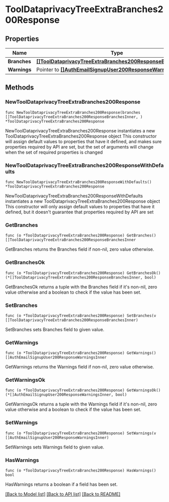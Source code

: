 # ToolDataprivacyTreeExtraBranches200Response

## Properties

Name | Type | Description | Notes
------------ | ------------- | ------------- | -------------
**Branches** | [**[]ToolDataprivacyTreeExtraBranches200ResponseBranchesInner**](ToolDataprivacyTreeExtraBranches200ResponseBranchesInner.md) |  | 
**Warnings** | Pointer to [**[]AuthEmailSignupUser200ResponseWarningsInner**](AuthEmailSignupUser200ResponseWarningsInner.md) |  | [optional] 

## Methods

### NewToolDataprivacyTreeExtraBranches200Response

`func NewToolDataprivacyTreeExtraBranches200Response(branches []ToolDataprivacyTreeExtraBranches200ResponseBranchesInner, ) *ToolDataprivacyTreeExtraBranches200Response`

NewToolDataprivacyTreeExtraBranches200Response instantiates a new ToolDataprivacyTreeExtraBranches200Response object
This constructor will assign default values to properties that have it defined,
and makes sure properties required by API are set, but the set of arguments
will change when the set of required properties is changed

### NewToolDataprivacyTreeExtraBranches200ResponseWithDefaults

`func NewToolDataprivacyTreeExtraBranches200ResponseWithDefaults() *ToolDataprivacyTreeExtraBranches200Response`

NewToolDataprivacyTreeExtraBranches200ResponseWithDefaults instantiates a new ToolDataprivacyTreeExtraBranches200Response object
This constructor will only assign default values to properties that have it defined,
but it doesn't guarantee that properties required by API are set

### GetBranches

`func (o *ToolDataprivacyTreeExtraBranches200Response) GetBranches() []ToolDataprivacyTreeExtraBranches200ResponseBranchesInner`

GetBranches returns the Branches field if non-nil, zero value otherwise.

### GetBranchesOk

`func (o *ToolDataprivacyTreeExtraBranches200Response) GetBranchesOk() (*[]ToolDataprivacyTreeExtraBranches200ResponseBranchesInner, bool)`

GetBranchesOk returns a tuple with the Branches field if it's non-nil, zero value otherwise
and a boolean to check if the value has been set.

### SetBranches

`func (o *ToolDataprivacyTreeExtraBranches200Response) SetBranches(v []ToolDataprivacyTreeExtraBranches200ResponseBranchesInner)`

SetBranches sets Branches field to given value.


### GetWarnings

`func (o *ToolDataprivacyTreeExtraBranches200Response) GetWarnings() []AuthEmailSignupUser200ResponseWarningsInner`

GetWarnings returns the Warnings field if non-nil, zero value otherwise.

### GetWarningsOk

`func (o *ToolDataprivacyTreeExtraBranches200Response) GetWarningsOk() (*[]AuthEmailSignupUser200ResponseWarningsInner, bool)`

GetWarningsOk returns a tuple with the Warnings field if it's non-nil, zero value otherwise
and a boolean to check if the value has been set.

### SetWarnings

`func (o *ToolDataprivacyTreeExtraBranches200Response) SetWarnings(v []AuthEmailSignupUser200ResponseWarningsInner)`

SetWarnings sets Warnings field to given value.

### HasWarnings

`func (o *ToolDataprivacyTreeExtraBranches200Response) HasWarnings() bool`

HasWarnings returns a boolean if a field has been set.


[[Back to Model list]](../README.md#documentation-for-models) [[Back to API list]](../README.md#documentation-for-api-endpoints) [[Back to README]](../README.md)


